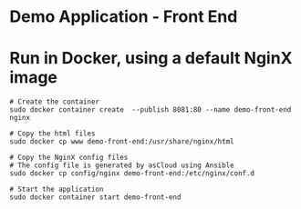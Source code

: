 # Demo Application - Front End

# Run in Docker, using a default NginX image
```
# Create the container
sudo docker container create  --publish 8081:80 --name demo-front-end nginx

# Copy the html files
sudo docker cp www demo-front-end:/usr/share/nginx/html

# Copy the NginX config files
# The config file is generated by asCloud using Ansible
sudo docker cp config/nginx demo-front-end:/etc/nginx/conf.d

# Start the application
sudo docker container start demo-front-end
```
